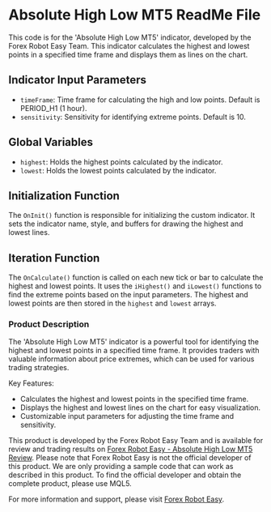 # Absolute High Low MT5 ReadMe File

This code is for the 'Absolute High Low MT5' indicator, developed by the Forex Robot Easy Team. This indicator calculates the highest and lowest points in a specified time frame and displays them as lines on the chart.

## Indicator Input Parameters
- `timeFrame`: Time frame for calculating the high and low points. Default is PERIOD_H1 (1 hour).
- `sensitivity`: Sensitivity for identifying extreme points. Default is 10.

## Global Variables
- `highest`: Holds the highest points calculated by the indicator.
- `lowest`: Holds the lowest points calculated by the indicator.

## Initialization Function
The `OnInit()` function is responsible for initializing the custom indicator. It sets the indicator name, style, and buffers for drawing the highest and lowest lines.

## Iteration Function
The `OnCalculate()` function is called on each new tick or bar to calculate the highest and lowest points. It uses the `iHighest()` and `iLowest()` functions to find the extreme points based on the input parameters. The highest and lowest points are then stored in the `highest` and `lowest` arrays.

### Product Description

The 'Absolute High Low MT5' indicator is a powerful tool for identifying the highest and lowest points in a specified time frame. It provides traders with valuable information about price extremes, which can be used for various trading strategies.

Key Features:
- Calculates the highest and lowest points in the specified time frame.
- Displays the highest and lowest lines on the chart for easy visualization.
- Customizable input parameters for adjusting the time frame and sensitivity.

This product is developed by the Forex Robot Easy Team and is available for review and trading results on [Forex Robot Easy - Absolute High Low MT5 Review](https://forexroboteasy.com/forex-robot-review/absolute-high-low-mt5-review-optimize-for-real-results/). Please note that Forex Robot Easy is not the official developer of this product. We are only providing a sample code that can work as described in this product. To find the official developer and obtain the complete product, please use MQL5.

For more information and support, please visit [Forex Robot Easy](https://www.forexroboteasy.com).
